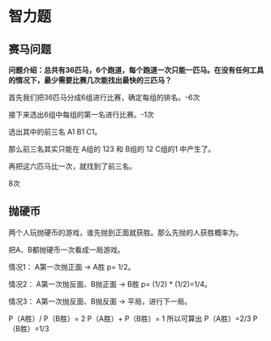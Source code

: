# 智力题

## 赛马问题
**问题介绍：总共有36匹马，6个跑道，每个跑道一次只能一匹马。在没有任何工具的情况下，最少需要比赛几次能找出最快的三匹马？**

首先我们把36匹马分成6组进行比赛，确定每组的排名。-6次

接下来选出6组中每组的第一名进行比赛。-1次

选出其中的前三名 A1 B1 C1。

那么前三名其实只能在 A组的 123 和 B组的 12 C组的1 中产生了。

再把这六匹马比一次，就找到了前三名。

8次

## 抛硬币

两个人玩抛硬币的游戏，谁先抛到正面就获胜。那么先抛的人获胜概率为。

把A、B都抛硬币一次看成一局游戏。

情况1： A第一次抛正面 -> A胜 p= 1/2。

情况2： A第一次抛反面、B抛正面 -> B胜 p= (1/2) * (1/2)=1/4。

情况3： A第一次抛反面、B抛反面 -> 平局，进行下一局。

P（A胜）/ P（B胜）= 2
P（A胜）+ P（B胜）= 1
所以可算出 P（A胜）=2/3
P（B胜）=1/3


